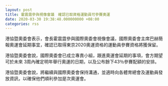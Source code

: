 ```yaml
---
layout: post
title: 霍震霆參與視像會議　確認已取資格運動員可參賽奧運
date: 2020-03-30 19:38:48.000000000 +08:00
categories: rss
---
```


港協暨奧委會表示，會長霍震霆參與國際奧委會視像會議，國際奧委會主席巴赫簡報奧運會延期事宜，確認已取得東京2020奧運資格的運動員參賽資格將獲保留。

港協暨奧委會說，國際奧委會已成立專責小組，跟進奧運會延期的事項，會方期望可於未來 3周內確定明年舉行奧運的日期，以及公布餘下43％參賽配額的安排。 

港協暨奧委會說，將繼續與國際奧委會保持溝通，並適時向各體育總會及運動員發放資訊，以確保他們順利參加是次奧運會。

